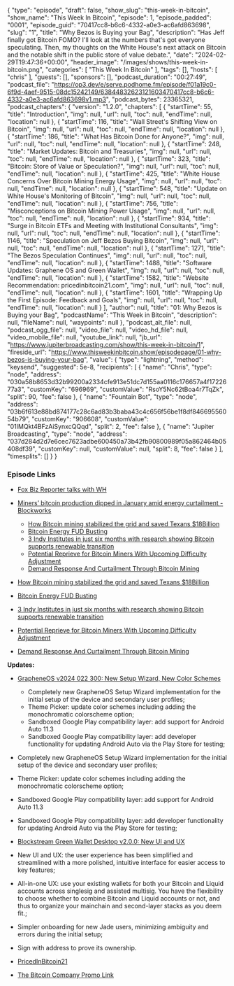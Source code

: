 {
  "type": "episode",
  "draft": false,
  "show_slug": "this-week-in-bitcoin",
  "show_name": "This Week In Bitcoin",
  "episode": 1,
  "episode_padded": "0001",
  "episode_guid": "70417cc8-b6c6-4332-a0e3-ac6afd863698",
  "slug": "1",
  "title": "Why Bezos is Buying your Bag",
  "description": "Has Jeff finally got Bitcoin FOMO? I'll look at the numbers that's got everyone speculating. Then, my thoughts on the White House's next attack on Bitcoin and the notable shift in the public store of value debate.",
  "date": "2024-02-29T19:47:36+00:00",
  "header_image": "/images/shows/this-week-in-bitcoin.png",
  "categories": [
    "This Week In Bitcoin"
  ],
  "tags": [],
  "hosts": [
    "chris"
  ],
  "guests": [],
  "sponsors": [],
  "podcast_duration": "00:27:49",
  "podcast_file": "https://op3.dev/e/serve.podhome.fm/episode/f01a19c0-6f9d-4aef-9515-08dc15242149/63844832623121603470417cc8-b6c6-4332-a0e3-ac6afd863698v1.mp3",
  "podcast_bytes": 23365321,
  "podcast_chapters": {
    "version": "1.2.0",
    "chapters": [
      {
        "startTime": 55,
        "title": "Introduction",
        "img": null,
        "url": null,
        "toc": null,
        "endTime": null,
        "location": null
      },
      {
        "startTime": 116,
        "title": "Wall Street's Shifting View on Bitcoin",
        "img": null,
        "url": null,
        "toc": null,
        "endTime": null,
        "location": null
      },
      {
        "startTime": 186,
        "title": "What Has Bitcoin Done for Anyone?",
        "img": null,
        "url": null,
        "toc": null,
        "endTime": null,
        "location": null
      },
      {
        "startTime": 248,
        "title": "Market Updates: Bitcoin and Treasuries",
        "img": null,
        "url": null,
        "toc": null,
        "endTime": null,
        "location": null
      },
      {
        "startTime": 323,
        "title": "Bitcoin: Store of Value or Speculation?",
        "img": null,
        "url": null,
        "toc": null,
        "endTime": null,
        "location": null
      },
      {
        "startTime": 425,
        "title": "White House Concerns Over Bitcoin Mining Energy Usage",
        "img": null,
        "url": null,
        "toc": null,
        "endTime": null,
        "location": null
      },
      {
        "startTime": 548,
        "title": "Update on White House's Monitoring of Bitcoin",
        "img": null,
        "url": null,
        "toc": null,
        "endTime": null,
        "location": null
      },
      {
        "startTime": 756,
        "title": "Misconceptions on Bitcoin Mining Power Usage",
        "img": null,
        "url": null,
        "toc": null,
        "endTime": null,
        "location": null
      },
      {
        "startTime": 934,
        "title": "Surge in Bitcoin ETFs and Meeting with Institutional Consultants",
        "img": null,
        "url": null,
        "toc": null,
        "endTime": null,
        "location": null
      },
      {
        "startTime": 1146,
        "title": "Speculation on Jeff Bezos Buying Bitcoin",
        "img": null,
        "url": null,
        "toc": null,
        "endTime": null,
        "location": null
      },
      {
        "startTime": 1271,
        "title": "The Bezos Speculation Continues",
        "img": null,
        "url": null,
        "toc": null,
        "endTime": null,
        "location": null
      },
      {
        "startTime": 1488,
        "title": "Software Updates: Graphene OS and Green Wallet",
        "img": null,
        "url": null,
        "toc": null,
        "endTime": null,
        "location": null
      },
      {
        "startTime": 1582,
        "title": "Website Recommendation: pricedinbitcoin21.com",
        "img": null,
        "url": null,
        "toc": null,
        "endTime": null,
        "location": null
      },
      {
        "startTime": 1601,
        "title": "Wrapping Up the First Episode: Feedback and Goals",
        "img": null,
        "url": null,
        "toc": null,
        "endTime": null,
        "location": null
      }
    ],
    "author": null,
    "title": "01: Why Bezos is Buying your Bag",
    "podcastName": "This Week in Bitcoin",
    "description": null,
    "fileName": null,
    "waypoints": null
  },
  "podcast_alt_file": null,
  "podcast_ogg_file": null,
  "video_file": null,
  "video_hd_file": null,
  "video_mobile_file": null,
  "youtube_link": null,
  "jb_url": "https://www.jupiterbroadcasting.com/show/this-week-in-bitcoin/1",
  "fireside_url": "https://www.thisweekinbitcoin.show/episodepage/01-why-bezos-is-buying-your-bag",
  "value": {
    "type": "lightning",
    "method": "keysend",
    "suggested": 5e-8,
    "recipients": [
      {
        "name": "Chris",
        "type": "node",
        "address": "030a58b8653d32b99200a2334cfe913e51dc7d155aa0116c176657a4f1722677a3",
        "customKey": "696969",
        "customValue": "RsoY5Nc62tBoa4r7TqZk",
        "split": 90,
        "fee": false
      },
      {
        "name": "Fountain Bot",
        "type": "node",
        "address": "03b6f613e88bd874177c28c6ad83b3baba43c4c656f56be1f8df84669556054b79",
        "customKey": "906608",
        "customValue": "01IMQkt4BFzAiSynxcQQqd",
        "split": 2,
        "fee": false
      },
      {
        "name": "Jupiter Broadcasting",
        "type": "node",
        "address": "037d284d2d7e6cec7623adbe600450a73b42fb90800989f05a862464b05408df39",
        "customKey": null,
        "customValue": null,
        "split": 8,
        "fee": false
      }
    ],
    "timesplits": []
  }
}


### Episode Links

* [Fox Biz Reporter talks with WH](https://twitter.com/CGasparino/status/1762525370455032023?)
* [Miners’ bitcoin production dipped in January amid energy curtailment - Blockworks](https://blockworks.co/news/bitcoin-mining-production-january)

  * [How Bitcoin mining stabilized the grid and saved Texans $18Billion](https://twitter.com/dsbatten/status/1759483070070272353?t=E9EIlRX-vHxbQ8g23lQU3A)
  * [Bitcoin Energy FUD Busting](https://twitter.com/dsbatten/status/1758796183114551420?t=E9EIlRX-vHxbQ8g23lQU3A)
  * [3 Indy Institutes in just six months with research showing Bitcoin supports renewable transition](https://twitter.com/dsbatten/status/1757605305658249330?t=E9EIlRX-vHxbQ8g23lQU3A)
  * [Potential Reprieve for Bitcoin Miners With Upcoming Difficulty Adjustment](https://news.bitcoin.com/potential-reprieve-for-bitcoin-miners-with-upcoming-difficulty-adjustment-following-record-hike/)
  * [Demand Response And Curtailment Through Bitcoin Mining](https://foreman.mn/blog/demand-response/)

* [How Bitcoin mining stabilized the grid and saved Texans $18Billion](https://twitter.com/dsbatten/status/1759483070070272353?t=E9EIlRX-vHxbQ8g23lQU3A)
* [Bitcoin Energy FUD Busting](https://twitter.com/dsbatten/status/1758796183114551420?t=E9EIlRX-vHxbQ8g23lQU3A)
* [3 Indy Institutes in just six months with research showing Bitcoin supports renewable transition](https://twitter.com/dsbatten/status/1757605305658249330?t=E9EIlRX-vHxbQ8g23lQU3A)
* [Potential Reprieve for Bitcoin Miners With Upcoming Difficulty Adjustment](https://news.bitcoin.com/potential-reprieve-for-bitcoin-miners-with-upcoming-difficulty-adjustment-following-record-hike/)
* [Demand Response And Curtailment Through Bitcoin Mining](https://foreman.mn/blog/demand-response/)

**Updates:**

* [GrapheneOS v2024 022 300: New Setup Wizard, New Color Schemes](https://www.nobsbitcoin.com/grapheneos-v2024022300/)

  * Completely new GrapheneOS Setup Wizard implementation for the initial setup of the device and secondary user profiles;
  * Theme Picker: update color schemes including adding the monochromatic colorscheme option;
  * Sandboxed Google Play compatibility layer: add support for Android Auto 11.3
  * Sandboxed Google Play compatibility layer: add developer functionality for updating Android Auto via the Play Store for testing;

* Completely new GrapheneOS Setup Wizard implementation for the initial setup of the device and secondary user profiles;
* Theme Picker: update color schemes including adding the monochromatic colorscheme option;
* Sandboxed Google Play compatibility layer: add support for Android Auto 11.3
* Sandboxed Google Play compatibility layer: add developer functionality for updating Android Auto via the Play Store for testing;
* [Blockstream Green Wallet Desktop v2.0.0: New UI and UX](https://www.nobsbitcoin.com/green-wallet-desktop-v2-0-0/)
* New UI and UX: the user experience has been simplified and streamlined with a more polished, intuitive interface for easier access to key features;
* All-in-one UX: use your existing wallets for both your Bitcoin and Liquid accounts across singlesig and assisted multisig. You have the flexibility to choose whether to combine Bitcoin and Liquid accounts or not, and thus to organize your mainchain and second-layer stacks as you deem fit.;
* Simpler onboarding for new Jade users, minimizing ambiguity and errors during the initial setup;
* Sign with address to prove its ownership.
* [PricedInBitcoin21](https://www.pricedinbitcoin21.com/landing)
* [The Bitcoin Company Promo Link](https://app.thebitcoincompany.com/signup?ref=UNPLUGGED)


